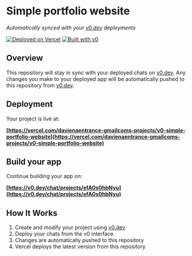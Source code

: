 # Simple portfolio website

*Automatically synced with your [v0.dev](https://v0.dev) deployments*

[![Deployed on Vercel](https://img.shields.io/badge/Deployed%20on-Vercel-black?style=for-the-badge&logo=vercel)](https://vercel.com/davienaentrance-gmailcoms-projects/v0-simple-portfolio-website)
[![Built with v0](https://img.shields.io/badge/Built%20with-v0.dev-black?style=for-the-badge)](https://v0.dev/chat/projects/efA0s0hbNyu)

## Overview

This repository will stay in sync with your deployed chats on [v0.dev](https://v0.dev).
Any changes you make to your deployed app will be automatically pushed to this repository from [v0.dev](https://v0.dev).

## Deployment

Your project is live at:

**[https://vercel.com/davienaentrance-gmailcoms-projects/v0-simple-portfolio-website](https://vercel.com/davienaentrance-gmailcoms-projects/v0-simple-portfolio-website)**

## Build your app

Continue building your app on:

**[https://v0.dev/chat/projects/efA0s0hbNyu](https://v0.dev/chat/projects/efA0s0hbNyu)**

## How It Works

1. Create and modify your project using [v0.dev](https://v0.dev)
2. Deploy your chats from the v0 interface
3. Changes are automatically pushed to this repository
4. Vercel deploys the latest version from this repository